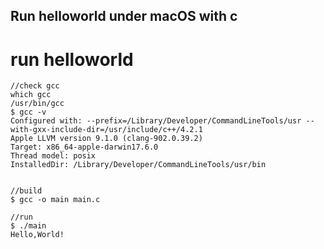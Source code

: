 Run helloworld under macOS with c
---------------------------------------

# run helloworld

```
//check gcc
which gcc
/usr/bin/gcc
$ gcc -v
Configured with: --prefix=/Library/Developer/CommandLineTools/usr --with-gxx-include-dir=/usr/include/c++/4.2.1
Apple LLVM version 9.1.0 (clang-902.0.39.2)
Target: x86_64-apple-darwin17.6.0
Thread model: posix
InstalledDir: /Library/Developer/CommandLineTools/usr/bin


//build
$ gcc -o main main.c

//run
$ ./main
Hello,World!
```